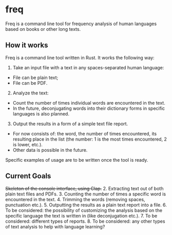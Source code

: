 # freq
Freq is a command line tool for frequency analysis of human languages based on books or other long texts.

## How it works

Freq is a command line tool written in Rust. It works the following way:

1. Take an input file with a text in any spaces-separated human language:
  - File can be plain text;
  - File can be PDF.
2. Analyze the text:
  - Count the number of times individual words are encountered in the text.
  - In the future, deconjugating words into their dictionary forms in specific languages is also planned.
3. Output the results in a form of a simple text file report.
  - For now consists of: the word, the number of times encountered, its resulting place in the list (the number: 1 is the most times encountered, 2 is lower, etc.).
  - Other data is possible in the future.

Specific examples of usage are to be written once the tool is ready.

## Current Goals

~~Skeleton of the console interface, using Clap.~~
2. Extracting text out of both plain text files and PDFs.
3. Counting the number of times a specific word is encountered in the text.
4. Trimming the words (removing spaces, punctuation etc.).
5. Outputting the results as a plain text report into a file.
6. To be considered: the possibility of customizing the analysis based on the specific language the text is written in (like deconjugation etc.).
7. To be considered: different types of reports.
8. To be considered: any other types of text analysis to help with language learning?